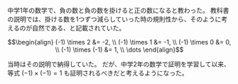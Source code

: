 中学1年の数学で、負の数と負の数を掛けると正の数になると教わった。
教科書の説明では、掛ける数を1つずつ減らしていった時の規則性から、そのように考えるのが自然である、と記載されていた。
```math
\begin{align}
	(-1) \times 2 &= -2, \\
	(-1) \times 1 &= -1, \\
	(-1) \times 0 &= 0, \\
	(-1) \times (-1) &= 1, \\
	\dots
\end{align}
```
当時はその説明で納得していた。
だが、中学2年の数学で証明を学習して以来、等式 $(-1) \times (-1) = 1$ も証明されるべきだと考えるようになった。

